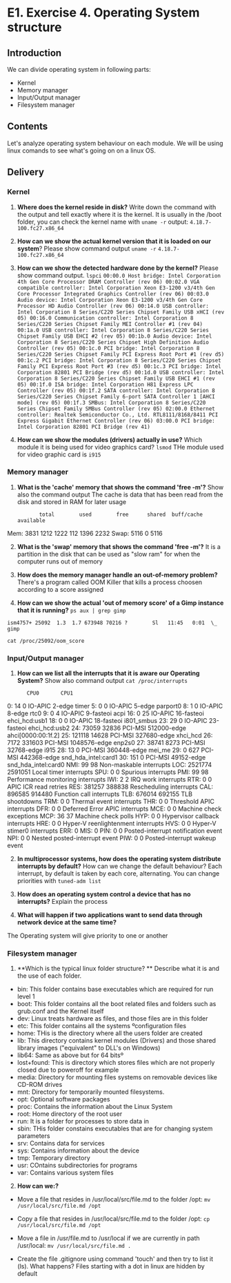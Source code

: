 # E1. Exercise 4. Operating System structure

## Introduction

We can divide operating system in following parts:
- Kernel
- Memory manager
- Input/Output manager
- Filesystem manager

## Contents

Let's analyze operating system behaviour on each module. We will be using linux comands to see what's going on on a linux OS.

## Delivery

### Kernel

1. **Where does the kernel reside in disk?** Write down the command with the output and tell exactly where it is the kernel.
It is usually in the /boot folder, you can check the kernel name with `uname -r`
output: `4.18.7-100.fc27.x86_64`

2. **How can we show the actual kernel version that it is loaded on our system**? Please show command output
`uname -r`
`4.18.7-100.fc27.x86_64`

3. **How can we show the detected hardware done by the kernel?** Please show command output.
`lspci`
`00:00.0 Host bridge: Intel Corporation 4th Gen Core Processor DRAM Controller (rev 06)
00:02.0 VGA compatible controller: Intel Corporation Xeon E3-1200 v3/4th Gen Core Processor Integrated Graphics Controller (rev 06)
00:03.0 Audio device: Intel Corporation Xeon E3-1200 v3/4th Gen Core Processor HD Audio Controller (rev 06)
00:14.0 USB controller: Intel Corporation 8 Series/C220 Series Chipset Family USB xHCI (rev 05)
00:16.0 Communication controller: Intel Corporation 8 Series/C220 Series Chipset Family MEI Controller #1 (rev 04)
00:1a.0 USB controller: Intel Corporation 8 Series/C220 Series Chipset Family USB EHCI #2 (rev 05)
00:1b.0 Audio device: Intel Corporation 8 Series/C220 Series Chipset High Definition Audio Controller (rev 05)
00:1c.0 PCI bridge: Intel Corporation 8 Series/C220 Series Chipset Family PCI Express Root Port #1 (rev d5)
00:1c.2 PCI bridge: Intel Corporation 8 Series/C220 Series Chipset Family PCI Express Root Port #3 (rev d5)
00:1c.3 PCI bridge: Intel Corporation 82801 PCI Bridge (rev d5)
00:1d.0 USB controller: Intel Corporation 8 Series/C220 Series Chipset Family USB EHCI #1 (rev 05)
00:1f.0 ISA bridge: Intel Corporation H81 Express LPC Controller (rev 05)
00:1f.2 SATA controller: Intel Corporation 8 Series/C220 Series Chipset Family 6-port SATA Controller 1 [AHCI mode] (rev 05)
00:1f.3 SMBus: Intel Corporation 8 Series/C220 Series Chipset Family SMBus Controller (rev 05)
02:00.0 Ethernet controller: Realtek Semiconductor Co., Ltd. RTL8111/8168/8411 PCI Express Gigabit Ethernet Controller (rev 06)
03:00.0 PCI bridge: Intel Corporation 82801 PCI Bridge (rev 41)
`

4. **How can we show the modules (drivers) actually in use?** Which module it is being used for video graphics card?
`lsmod`
THe module used for video graphic card is `i915`


### Memory manager

1. **What is the 'cache' memory that shows the command 'free -m'?** Show also the command output
The cache is data that has been read from the disk and stored in RAM for later usage


              total        used        free      shared  buff/cache   available
Mem:           3831        1212        1222         112        1396        2232
Swap:          5116           0        5116


2. **What is the 'swap' memory that shows the command 'free -m'?**
It is a partition in the disk that can be used as "slow ram" for when the computer runs out of memory 


3. **How does the memory manager handle an out-of-memory problem?**
There's a program called OOM Killer that kills a process choosen according to a score assigned

4. **How can we show the actual 'out of memory score' of a Gimp instance that it is running?**
`ps aux | grep gimp`

`ism4757+ 25092  1.3  1.7 673948 70216 ?        Sl   11:45   0:01  \_ gimp`


`cat /proc/25092/oom_score`


### Input/Output manager

1. **How can we list all the interrupts that it is aware our Operating System?** Show also command output
`cat /proc/interrupts`


          CPU0       CPU1       
  0:         14          0   IO-APIC   2-edge      timer
  5:          0          0   IO-APIC   5-edge      parport0
  8:          1          0   IO-APIC   8-edge      rtc0
  9:          0          4   IO-APIC   9-fasteoi   acpi
 16:          0         25   IO-APIC  16-fasteoi   ehci_hcd:usb1
 18:          0          0   IO-APIC  18-fasteoi   i801_smbus
 23:         29          0   IO-APIC  23-fasteoi   ehci_hcd:usb2
 24:      73059      32836   PCI-MSI 512000-edge      ahci[0000:00:1f.2]
 25:     121118      14628   PCI-MSI 327680-edge      xhci_hcd
 26:       7172     331603   PCI-MSI 1048576-edge      enp2s0
 27:      38741       8273   PCI-MSI 32768-edge      i915
 28:         13          0   PCI-MSI 360448-edge      mei_me
 29:          0        627   PCI-MSI 442368-edge      snd_hda_intel:card1
 30:        151          0   PCI-MSI 49152-edge      snd_hda_intel:card0
NMI:         99         98   Non-maskable interrupts
LOC:    2521774    2591051   Local timer interrupts
SPU:          0          0   Spurious interrupts
PMI:         99         98   Performance monitoring interrupts
IWI:          2          2   IRQ work interrupts
RTR:          0          0   APIC ICR read retries
RES:     381257     388838   Rescheduling interrupts
CAL:     896585     914480   Function call interrupts
TLB:     676014     692155   TLB shootdowns
TRM:          0          0   Thermal event interrupts
THR:          0          0   Threshold APIC interrupts
DFR:          0          0   Deferred Error APIC interrupts
MCE:          0          0   Machine check exceptions
MCP:         36         37   Machine check polls
HYP:          0          0   Hypervisor callback interrupts
HRE:          0          0   Hyper-V reenlightenment interrupts
HVS:          0          0   Hyper-V stimer0 interrupts
ERR:          0
MIS:          0
PIN:          0          0   Posted-interrupt notification event
NPI:          0          0   Nested posted-interrupt event
PIW:          0          0   Posted-interrupt wakeup event


2. **In multiprocessor systems, how does the operating system distribute interrupts by default?** How can we change the default behaviour?
Each interrupt, by default is taken by each core, alternating.
You can change priorities with `tuned-adm list`

3. **How does an operating system control a device that has no interrupts?** Explain the process 


4. **What will happen if two applications want to send data through network device at the same time?**

The Operating system will give priority to one or another

### Filesystem manager

1. **Which is the typical linux folder structure? ** Describe what it is and the use of each folder.
- bin:  This folder contains base executables which are required for run level 1 
- boot:   This folder contains all the boot related files and folders such as grub.conf and the Kernel itself
- dev:  Linux treats hardware as files, and those files are in this folder
- etc:  This folder contains all the systems ºconfiguration files
- home: THis is the directory where all the users folder are created
- lib:  This directory contains kernel modules (Drivers) and those shared library images ("equivalent" to DLL's on Windows)
- lib64: Same as above but for 64 bitsº
- lost+found: This is  directory which stores files which are not properly closed due to poweroff for example
- media: Directory for mounting files systems on removable devices like CD-ROM drives
- mnt: Directory for temporarily mounted filesystems.
- opt: Optional software packages
- proc: Contains the information about the Linux System
- root: Home directory of the root user
- run: It is a folder for processes to store data in
- sbin: THis folder constains executables that are for changing system parameters
- srv: Contains data for services
- sys: Contains information about the device
- tmp: Temporary directory 
- usr: COntains subdirectories for programs
- var: Contains various system files

2. **How can we:?**
- Move a file that resides in /usr/local/src/file.md to the folder /opt:
 `mv /usr/local/src/file.md /opt`

- Copy a file that resides in /usr/local/src/file.md to the folder /opt:
`cp /usr/local/src/file.md /opt`

- Move a file in /usr/file.md to /usr/local if we are currently in path /usr/local:
`mv /usr/local/src/file.md .`
- Create the file .gitignore using command 'touch' and then try to list it (ls). What happens?
Files starting with a dot in linux are hidden by default
